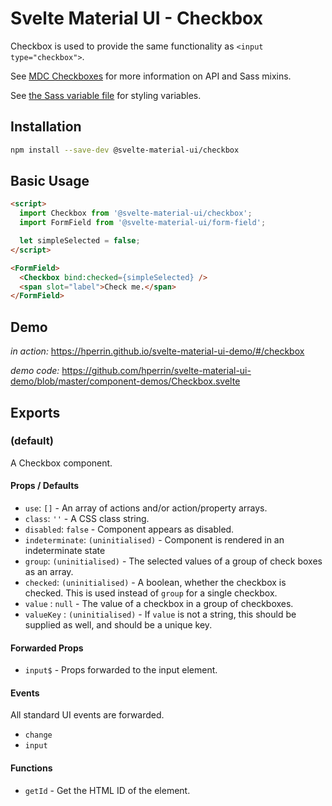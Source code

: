 # Svelte Material UI - Checkbox

Checkbox is used to provide the same functionality as `<input type="checkbox">`.

See [MDC Checkboxes](https://material.io/develop/web/components/input-controls/checkboxes/) for more information on API and Sass mixins.

See [the Sass variable file](https://github.com/material-components/material-components-web/blob/v3.1.1/packages/mdc-checkbox/_variables.scss) for styling variables.

## Installation

```sh
npm install --save-dev @svelte-material-ui/checkbox
```

## Basic Usage

```html
<script>
  import Checkbox from '@svelte-material-ui/checkbox';
  import FormField from '@svelte-material-ui/form-field';

  let simpleSelected = false;
</script>

<FormField>
  <Checkbox bind:checked={simpleSelected} />
  <span slot="label">Check me.</span>
</FormField>
```

## Demo

*in action:* https://hperrin.github.io/svelte-material-ui-demo/#/checkbox

*demo code:* https://github.com/hperrin/svelte-material-ui-demo/blob/master/component-demos/Checkbox.svelte

## Exports

### (default)

A Checkbox component.

#### Props / Defaults

* `use`: `[]` - An array of actions and/or action/property arrays.
* `class`: `''` - A CSS class string.
* `disabled`: `false` - Component appears as disabled.
* `indeterminate`: `(uninitialised)` - Component is rendered in an indeterminate state
* `group`: `(uninitialised)` - The selected values of a group of check boxes as an array.
* `checked`: `(uninitialised)` - A boolean, whether the checkbox is checked. This is used instead of `group` for a single checkbox.
* `value` : `null` - The value of a checkbox in a group of checkboxes.
* `valueKey` : `(uninitialised)` - If `value` is not a string, this should be supplied as well, and should be a unique key.

#### Forwarded Props

* `input$` - Props forwarded to the input element.

#### Events

All standard UI events are forwarded.

* `change`
* `input`

#### Functions

* `getId` - Get the HTML ID of the element.